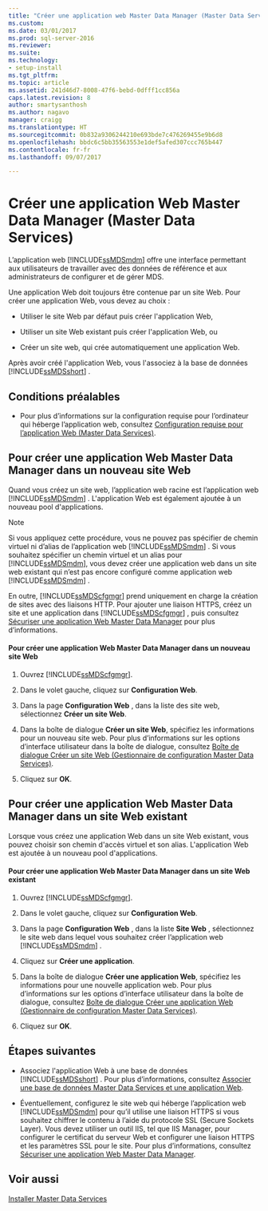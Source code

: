 ```yaml
---
title: "Créer une application web Master Data Manager (Master Data Services) | Microsoft Docs"
ms.custom: 
ms.date: 03/01/2017
ms.prod: sql-server-2016
ms.reviewer: 
ms.suite: 
ms.technology:
- setup-install
ms.tgt_pltfrm: 
ms.topic: article
ms.assetid: 241d46d7-8008-47f6-bebd-0dfff1cc856a
caps.latest.revision: 8
author: smartysanthosh
ms.author: nagavo
manager: craigg
ms.translationtype: HT
ms.sourcegitcommit: 0b832a9306244210e693bde7c476269455e9b6d8
ms.openlocfilehash: bbdc6c5bb35563553e1def5afed307ccc765b447
ms.contentlocale: fr-fr
ms.lasthandoff: 09/07/2017

---
```

# <a name="create-a-master-data-manager-web-application-master-data-services"></a>Créer une application Web Master Data Manager (Master Data Services)
  L’application web [!INCLUDE[ssMDSmdm](../../includes/ssmdsmdm-md.md)] offre une interface permettant aux utilisateurs de travailler avec des données de référence et aux administrateurs de configurer et de gérer MDS.  
  
 Une application Web doit toujours être contenue par un site Web. Pour créer une application Web, vous devez au choix :  
  
-   Utiliser le site Web par défaut puis créer l'application Web,  
  
-   Utiliser un site Web existant puis créer l'application Web, ou  
  
-   Créer un site web, qui crée automatiquement une application Web.  
  
 Après avoir créé l'application Web, vous l'associez à la base de données [!INCLUDE[ssMDSshort](../../includes/ssmdsshort-md.md)] .  
  
## <a name="prerequisites"></a>Conditions préalables  
  
-   Pour plus d’informations sur la configuration requise pour l’ordinateur qui héberge l’application web, consultez [Configuration requise pour l’application Web &#40;Master Data Services&#41;](../../master-data-services/install-windows/web-application-requirements-master-data-services.md).  
  
## <a name="to-create-a-master-data-manager-web-application-in-a-new-website"></a>Pour créer une application Web Master Data Manager dans un nouveau site Web  
 Quand vous créez un site web, l’application web racine est l’application web [!INCLUDE[ssMDSmdm](../../includes/ssmdsmdm-md.md)] . L'application Web est également ajoutée à un nouveau pool d'applications.  
  
> [!NOTE]  
>  Si vous appliquez cette procédure, vous ne pouvez pas spécifier de chemin virtuel ni d’alias de l’application web [!INCLUDE[ssMDSmdm](../../includes/ssmdsmdm-md.md)] . Si vous souhaitez spécifier un chemin virtuel et un alias pour [!INCLUDE[ssMDSmdm](../../includes/ssmdsmdm-md.md)], vous devez créer une application web dans un site web existant qui n’est pas encore configuré comme application web [!INCLUDE[ssMDSmdm](../../includes/ssmdsmdm-md.md)] .  
  
 En outre, [!INCLUDE[ssMDScfgmgr](../../includes/ssmdscfgmgr-md.md)] prend uniquement en charge la création de sites avec des liaisons HTTP. Pour ajouter une liaison HTTPS, créez un site et une application dans [!INCLUDE[ssMDScfgmgr](../../includes/ssmdscfgmgr-md.md)] , puis consultez [Sécuriser une application Web Master Data Manager](../../master-data-services/install-windows/secure-a-master-data-manager-web-application.md) pour plus d’informations.  
  
#### <a name="to-create-a-master-data-manager-web-application-in-a-new-website"></a>Pour créer une application Web Master Data Manager dans un nouveau site Web  
  
1.  Ouvrez [!INCLUDE[ssMDScfgmgr](../../includes/ssmdscfgmgr-md.md)].  
  
2.  Dans le volet gauche, cliquez sur **Configuration Web**.  
  
3.  Dans la page **Configuration Web** , dans la liste des site web, sélectionnez **Créer un site Web**.  
  
4.  Dans la boîte de dialogue **Créer un site Web**, spécifiez les informations pour un nouveau site web. Pour plus d’informations sur les options d’interface utilisateur dans la boîte de dialogue, consultez [Boîte de dialogue Créer un site Web &#40;Gestionnaire de configuration Master Data Services&#41;](../../master-data-services/create-website-dialog-box-master-data-services-configuration-manager.md).  
  
5.  Cliquez sur **OK**.  
  
## <a name="to-create-a-master-data-manager-web-application-in-an-existing-website"></a>Pour créer une application Web Master Data Manager dans un site Web existant  
 Lorsque vous créez une application Web dans un site Web existant, vous pouvez choisir son chemin d'accès virtuel et son alias. L'application Web est ajoutée à un nouveau pool d'applications.  
  
#### <a name="to-create-a-master-data-manager-web-application-in-an-existing-website"></a>Pour créer une application Web Master Data Manager dans un site Web existant  
  
1.  Ouvrez [!INCLUDE[ssMDScfgmgr](../../includes/ssmdscfgmgr-md.md)].  
  
2.  Dans le volet gauche, cliquez sur **Configuration Web**.  
  
3.  Dans la page **Configuration Web** , dans la liste **Site Web** , sélectionnez le site web dans lequel vous souhaitez créer l’application web [!INCLUDE[ssMDSmdm](../../includes/ssmdsmdm-md.md)] .  
  
4.  Cliquez sur **Créer une application**.  
  
5.  Dans la boîte de dialogue **Créer une application Web**, spécifiez les informations pour une nouvelle application web. Pour plus d’informations sur les options d’interface utilisateur dans la boîte de dialogue, consultez [Boîte de dialogue Créer une application Web &#40;Gestionnaire de configuration Master Data Services&#41;](../../master-data-services/create-web-application-dialog-box-master-data-services-configuration-manager.md).  
  
6.  Cliquez sur **OK**.  
  
## <a name="next-steps"></a>Étapes suivantes  
  
-   Associez l'application Web à une base de données [!INCLUDE[ssMDSshort](../../includes/ssmdsshort-md.md)] . Pour plus d’informations, consultez [Associer une base de données Master Data Services et une application Web](../../master-data-services/install-windows/associate-a-master-data-services-database-and-web-application.md).  
  
-   Éventuellement, configurez le site web qui héberge l’application web [!INCLUDE[ssMDSmdm](../../includes/ssmdsmdm-md.md)] pour qu’il utilise une liaison HTTPS si vous souhaitez chiffrer le contenu à l’aide du protocole SSL (Secure Sockets Layer). Vous devez utiliser un outil IIS, tel que IIS Manager, pour configurer le certificat du serveur Web et configurer une liaison HTTPS et les paramètres SSL pour le site. Pour plus d’informations, consultez [Sécuriser une application Web Master Data Manager](../../master-data-services/install-windows/secure-a-master-data-manager-web-application.md).  
  
## <a name="see-also"></a>Voir aussi  
 [Installer Master Data Services](../../master-data-services/install-windows/install-master-data-services.md)  
  
  
